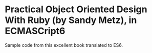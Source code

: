 # Practical Object Oriented Design With Ruby (by Sandy Metz), in ECMASCript6Sample code from this excellent book translated to ES6.